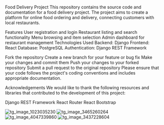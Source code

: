 Food Delivery Project
This repository contains the source code and documentation for a food delivery project. The project aims to create a platform for online food ordering and delivery, connecting customers with local restaurants.

Features
User registration and login
Restaurant listing and search functionality
Menu browsing and item selection
Admin dashboard for restaurant management
Technologies Used
Backend: Django
Frontend: React
Database: PostgreSQL
Authentication: Django REST Framework


Fork the repository
Create a new branch for your feature or bug fix
Make your changes and commit them
Push your changes to your forked repository
Submit a pull request to the original repository
Please ensure that your code follows the project's coding conventions and includes appropriate documentation.

Acknowledgements
We would like to thank the following resources and libraries that contributed to the development of this project:

Django REST Framework
React Router
React Bootstrap

![tg_image_1023035230](https://github.com/urmatsharshenov/finalproject/assets/49892815/2587c430-5679-41bd-8111-bee838fb0773)
![tg_image_3465260264](https://github.com/urmatsharshenov/finalproject/assets/49892815/94f1e3f1-f43f-4416-b7c0-d3b8c8534d6f)
![tg_image_4047339860](https://github.com/urmatsharshenov/finalproject/assets/49892815/94077173-e760-49fa-90c5-86473b55fe61)
![tg_image_3437228604](https://github.com/urmatsharshenov/finalproject/assets/49892815/0d708ea3-e4af-41b5-b9f5-e94edbfc1def)
